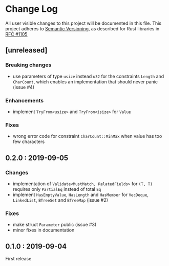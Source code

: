 # Change Log

All user visible changes to this project will be documented in this file.
This project adheres to [Semantic Versioning](http://semver.org/), as described
for Rust libraries in [RFC #1105](https://github.com/rust-lang/rfcs/blob/master/text/1105-api-evolution.md)


## [unreleased]

### Breaking changes

* use parameters of type `usize` instead `u32` for the constraints `Length` and `CharCount`, which
  enables an implementation that should never panic (issue #4)

### Enhancements
  
* implement `TryFrom<usize>` and `TryFrom<isize>` for `Value`

### Fixes

* wrong error code for constraint `CharCount::MinMax` when value has too few characters


## 0.2.0 : 2019-09-05

### Changes

* implementation of `Validate<MustMatch, RelatedFields>` for `(T, T)` requires only `PartialEq`
  instead of total `Eq`
* implement `HasEmptyValue`, `HasLength` and `HasMember` for `VecDeque`, `LinkedList`, `BTreeSet`
  and `BTreeMap` (issue #2)

### Fixes

* make struct `Parameter` public (issue #3)
* minor fixes in documentation

## 0.1.0 : 2019-09-04

First release
